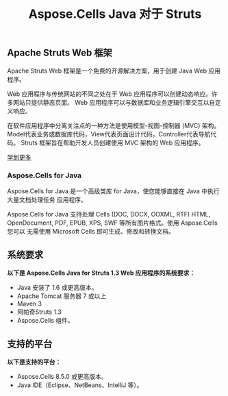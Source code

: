﻿---
title: Aspose.Cells Java 对于 Struts
type: docs
weight: 30
url: /zh/java/aspose-cells-java-for-struts/
---
## **Apache Struts Web 框架**
Apache Struts Web 框架是一个免费的开源解决方案，用于创建 Java Web 应用程序。

Web 应用程序与传统网站的不同之处在于 Web 应用程序可以创建动态响应。许多网站只提供静态页面。 Web 应用程序可以与数据库和业务逻辑引擎交互以自定义响应。

在软件应用程序中分离关注点的一种方法是使用模型-视图-控制器 (MVC) 架构。 Model代表业务或数据库代码，View代表页面设计代码，Controller代表导航代码。 Struts 框架旨在帮助开发人员创建使用 MVC 架构的 Web 应用程序。

[学到更多](http://struts.apache.org/birdseye.html)
### **Aspose.Cells for Java**
Aspose.Cells for Java 是一个高级类库 for Java，使您能够直接在 Java 中执行大量文档处理任务
应用程序。

Aspose.Cells for Java 支持处理 Cells (DOC, DOCX, OOXML, RTF) HTML, OpenDocument, PDF, EPUB, XPS, SWF 等所有图片格式。使用 Aspose.Cells 您可以
无需使用 Microsoft Cells 即可生成、修改和转换文档。
## **系统要求**
**以下是 Aspose.Cells Java for Struts 1.3 Web 应用程序的系统要求：**

- Java 安装了 1.6 或更高版本。
- Apache Tomcat 服务器 7 或以上
- Maven 3
- 阿帕奇Struts 1.3
- Aspose.Cells 组件。
## **支持的平台**
**以下是支持的平台：**

- Aspose.Cells 8.5.0 或更高版本。
- Java IDE（Eclipse、NetBeans、IntelliJ 等）。

